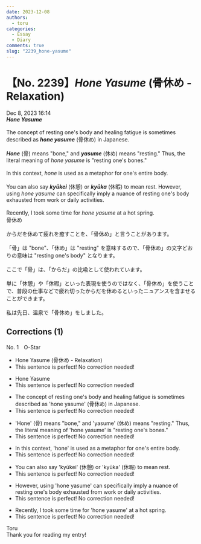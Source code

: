 ```yaml
---
date: 2023-12-08
authors:
  - toru
categories:
  - Essay
  - Diary
comments: true
slug: "2239_hone-yasume"
---
```


# 【No. 2239】<strong><em>Hone Yasume</strong></em> (骨休め - Relaxation)
<div class="date">Dec 8, 2023 16:14</div>
<div id="post"><div id="body_show_ori">
<strong><em>Hone Yasume</strong></em><br/><br/>The concept of resting one's body and healing fatigue is sometimes described as <strong><em>hone yasume</em></strong> (骨休め) in Japanese.<br/><br/><strong><em>Hone</em></strong> (骨) means "bone," and <strong><em>yasume</em></strong> (休め) means "resting." Thus, the literal meaning of <em>hone yasume</em> is "resting one's bones."<br/><br/>In this context, <em>hone</em> is used as a metaphor for one's entire body.<br/><br/>You can also say <strong><em>kyūkei</em></strong> (休憩) or <strong><em>kyūka</em></strong> (休暇) to mean rest. However, using <em>hone yasume</em> can specifically imply a nuance of resting one's body exhausted from work or daily activities.<br/><br/>Recently, I took some time for <em>hone yasume</em> at a hot spring.
</div></div>

<!-- more -->

<div id="post_ja"><div id="body_show_mo">
骨休め<br/><br/>からだを休めて疲れを癒すことを、「骨休め」と言うことがあります。<br/><br/>「骨」は "bone"、「休め」は "resting" を意味するので、「骨休め」の文字どおりの意味は "resting one's body" となります。<br/><br/>ここで「骨」は、「からだ」の比喩として使われています。<br/><br/>単に「休憩」や「休暇」といった表現を使うのではなく、「骨休め」を使うことで、普段の仕事などで疲れ切ったからだを休めるといったニュアンスを含ませることができます。<br/><br/>私は先日、温泉で「骨休め」をしました。
</div></div>

## Corrections (1)
<div id="block"><div class="first_name"> No. 1　<span class="just_name">O-Star</span></div><div id="block2">
<ul class="correction_field">
<li class="incorrect">Hone Yasume (骨休め - Relaxation)</li>
<li class="corrected perfect">This sentence is perfect! No correction needed!</li>
</ul>
<ul class="correction_field">
<li class="incorrect">Hone Yasume</li>
<li class="corrected perfect">This sentence is perfect! No correction needed!</li>
</ul>
<ul class="correction_field">
<li class="incorrect">The concept of resting one's body and healing fatigue is sometimes described as 'hone yasume' (骨休め) in Japanese.</li>
<li class="corrected perfect">This sentence is perfect! No correction needed!</li>
</ul>
<ul class="correction_field">
<li class="incorrect">'Hone' (骨) means "bone," and 'yasume' (休め) means "resting." Thus, the literal meaning of 'hone yasume' is "resting one's bones."</li>
<li class="corrected perfect">This sentence is perfect! No correction needed!</li>
</ul>
<ul class="correction_field">
<li class="incorrect">In this context, 'hone' is used as a metaphor for one's entire body.</li>
<li class="corrected perfect">This sentence is perfect! No correction needed!</li>
</ul>
<ul class="correction_field">
<li class="incorrect">You can also say 'kyūkei' (休憩) or 'kyūka' (休暇) to mean rest.</li>
<li class="corrected perfect">This sentence is perfect! No correction needed!</li>
</ul>
<ul class="correction_field">
<li class="incorrect">However, using 'hone yasume' can specifically imply a nuance of resting one's body exhausted from work or daily activities.</li>
<li class="corrected perfect">This sentence is perfect! No correction needed!</li>
</ul>
<ul class="correction_field">
<li class="incorrect">Recently, I took some time for 'hone yasume' at a hot spring.</li>
<li class="corrected perfect">This sentence is perfect! No correction needed!</li>
</ul>
</div><div class="name"><span class="just_name">Toru</span><br>
Thank you for reading my entry!
</div>
</div>
